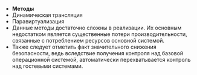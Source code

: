 + **Методы**
+ Динамическая трансляция
+ Паравиртуализация
+ Данные методы достаточно сложны в реализации. Их основным
недостатком является существенные потери производительности,
связанные с потреблением ресурсов основной системой.
+ Также следует отметить факт значительного снижения безопасности,
ведь вследствие получения контроля над базовой операционной
системой, автоматически перехватывается контроль над гостевыми
системами.
